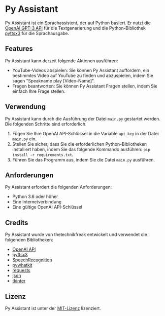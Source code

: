 # Py Assistant

Py Assistant ist ein Sprachassistent, der auf Python basiert. Er nutzt die [OpenAI GPT-3 API](https://openai.com/) für die Textgenerierung und die Python-Bibliothek [pyttsx3](https://pypi.org/project/pyttsx3/) für die Sprachausgabe.

## Features

Py Assistant kann derzeit folgende Aktionen ausführen:

- YouTube-Videos abspielen: Sie können Py Assistant auffordern, ein bestimmtes Video auf YouTube zu finden und abzuspielen, indem Sie sagen "Speakname play [Video-Name]".
- Fragen beantworten: Sie können Py Assistant Fragen stellen, indem Sie einfach Ihre Frage stellen.

## Verwendung

Py Assistant kann durch die Ausführung der Datei `main.py` gestartet werden. Die folgenden Schritte sind erforderlich:

1. Fügen Sie Ihre OpenAI API-Schlüssel in die Variable `api_key` in der Datei `main.py` ein.
2. Stellen Sie sicher, dass Sie die erforderlichen Python-Bibliotheken installiert haben, indem Sie das folgende Kommando ausführen: `pip install -r requirements.txt`.
3. Führen Sie das Programm aus, indem Sie die Datei `main.py` ausführen.

## Anforderungen

Py Assistant erfordert die folgenden Anforderungen:

- Python 3.6 oder höher
- Eine Internetverbindung
- Eine gültige OpenAI API-Schlüssel

## Credits

Py Assistant wurde von thetechnikfreak entwickelt und verwendet die folgenden Bibliotheken:

- [OpenAI API](https://openai.com/)
- [pyttsx3](https://pypi.org/project/pyttsx3/)
- [SpeechRecognition](https://pypi.org/project/SpeechRecognition/)
- [pywhatkit](https://pypi.org/project/pywhatkit/)
- [requests](https://pypi.org/project/requests/)
- [json](https://docs.python.org/3/library/json.html)
- [tkinter](https://docs.python.org/3/library/tk.html)

## Lizenz

Py Assistant ist unter der [MIT-Lizenz](https://opensource.org/licenses/MIT) lizenziert.
